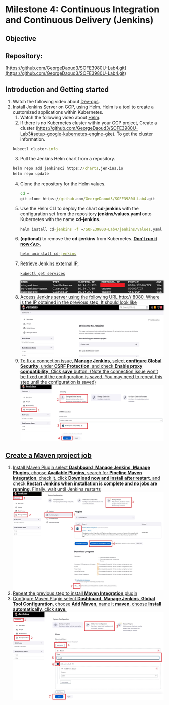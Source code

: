 # Milestone 4: Continuous Integration and Continuous Delivery (Jenkins)
## Objective
## Repository: 
[https://github.com/GeorgeDaoud3/SOFE3980U-Lab4.git](https://github.com/GeorgeDaoud3/SOFE3980U-Lab4.git) 

## Introduction and Getting started
1. Watch the following video about [Dev-ops](https://www.youtube.com/watch?v=LFDrDnKPOTg).
2. Install Jenkins Server on GCP, using Helm. Helm is a tool to create a customized applications within Kubernetes.
   1. Watch the following video about [Helm](https://www.youtube.com/watch?v=fy8SHvNZGeE).
   2. If there is no Kubernetes cluster within your GCP project, Create a cluster (https://github.com/GeorgeDaoud3/SOFE3980U-Lab3#setup-google-kubernetes-engine-gke). To get the cluster information.
	 ```cmd
   kubectl cluster-info
   ```
   3. Pull the Jenkins Helm chart from a repository.
	 ```cmd
   helm repo add jenkinsci https://charts.jenkins.io
   helm repo update
   ```
   4. Clone the repository for the Helm values.
      ```cmd
      cd ~
      git clone https://github.com/GeorgeDaoud3/SOFE3980U-Lab4.git
      ```
   5. Use the Helm CLI to deploy the chart **cd-jenkins** with the configuration set from the repository **jenkins/values.yaml** onto Kubernetes with the name **cd-jenkins**.
      ```cmd
      helm install cd-jenkins -f ~/SOFE3980U-Lab4/jenkins/values.yaml jenkinsci/jenkins --wait
      ```
   6. **(optional)** to remove the **cd-jenkins** from Kubernetes. **<u>Don’t run it now<\u>**.
      ```cmd
      helm uninstall cd-jenkins
      ```
   7. Retrieve Jenkins external IP,
      ```cmd
      kubectl get services
      ```
      ![sq4_1](figures/sq4_1.jpg)
   8. Access Jenkins server using the following URL http://<jenkinsIP>:8080. Where <jenkinsIP> is the IP obtained in the previous step. It should look like
      ![sq4_2](figures/sq4_2.jpg)
   9. To fix a connection issue, **Manage Jenkins**, select **configure Global Security**, under **CSRF Protection**, and check **Enable proxy compatibility**. Click **save** button. (Note the connection issue won’t be fixed until the configuration is saved. You may need to repeat this step until the configuration is saved)
      ![sq4_3](figures/sq4_3.jpg)
## Create a Maven project job
1. Install Maven Plugin 
   select **Dashboard**, **Manage Jenkins**, **Manage Plugins**, choose **Available Plugins**, search for **Pipeline Maven Integration**, check it, click **Download now and install after restart**, and check **Restart Jenkins when installation is complete and no jobs are running**. Finally, wait until Jenkins restarts
   ![sq4_4](figures/sq4_4.jpg)
2. Repeat the previous step to install **Maven Integration** plugin
3. Configure Maven Plugin
   select **Dashboard**, **Manage Jenkins**, **Global Tool Configuration**, choose **Add Maven**, name it **maven**, choose **Install automatically**, click **save**.
   ![sq4_5](figures/sq4_5.jpg)
 
